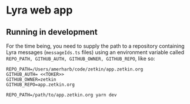 # Lyra web app

## Running in development
For the time being, you need to supply the path to a repository containing
Lyra messages (`messageIds.ts` files) using an environment variable called
`REPO_PATH, GITHUB_AUTH, GITHUB_OWNER, GITHUB_REPO`, like so:

```
REPO_PATH=/Users/amerharb/code/zetkin/app.zetkin.org
GITHUB_AUTH= <<TOKER>>
GITHUB_OWNER=zetkin
GITHUB_REPO=app.zetkin.org
```

```
REPO_PATH=/path/to/app.zetkin.org yarn dev
```